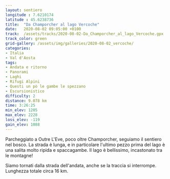 ```yaml
---
layout: sentiero
longitude : 7.6210174
latitude : 45.6238736
title:  "Da Champorcher al lago Vercoche"
date:   2020-08-02 09:05:00 +0100
track:  /assets/tracks/2020-08-02-Da_Champorcher_al_lago_Vercoche.gpx
track_color: green
grid-gallery: /assets/img/galleries/2020-08-02_vercoche/
categories:
- Italia
- Val d'Aosta
tags:
- Andata e ritorno
- Panorami
- Laghi
- Rifugi Alpini
- Questi un pò le gambe le spezzano
- Escursionistico
difficulty: 2
distance: 9.078 km
time: 3:26:25
min_elev: 1205
max_elev: 2228
loss_elev: -119
gain_elev: 1088
---
```


Parcheggiato a Outre L'Eve, poco oltre Champorcher, seguiamo il sentiero nel bosco. La strada è lunga, e in particolare l'ultimo pezzo prima del lago è una salita molto ripida e spaccagambe. Il lago è bellissimo, incastonato tra le montagne!

Siamo tornati dalla strada dell'andata, anche se la traccia si interrompe. Lunghezza totale circa 16 km.

